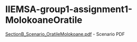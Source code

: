 # IIEMSA-group1-assignment1-MolokoaneOratile
[SectionB_Scenario_OratileMolokoane.pdf](https://github.com/user-attachments/files/22143188/SectionB_Scenario_OratileMolokoane.pdf) - Scenario PDF
